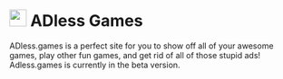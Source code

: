 <h1> <img width=30 src=https://avatars.githubusercontent.com/u/94157707?s=400&u=6171afe6f9ead34073d8dfcd6cc68518c47fa418&v=4> ADless Games</h1>
ADless.games is a perfect site for you to show off all of your awesome games, play other fun games, and get rid of all of those stupid ads! Adless.games is currently in the beta version.
